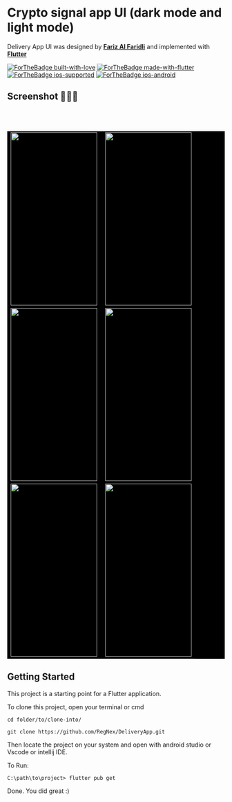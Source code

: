 # Crypto signal app UI (dark mode and light mode)

Delivery App UI was designed by [**Fariz Al Faridli**](https://www.uplabs.com/alfarizie0087) and implemented with [**Flutter**](https://flutter.dev)

<p align="center">
    
[![ForTheBadge built-with-love](http://ForTheBadge.com/images/badges/built-with-love.svg)](https://github.com/MojtabaDelshad/)
[![ForTheBadge made-with-flutter](https://img.shields.io/badge/flutter-made%20with%20flutter-blue.svg)](https://flutter.dev)
[![ForTheBadge ios-supported](https://img.shields.io/badge/IOS-IOS%20Supported-lightgrey.svg)](https://flutter.dev)
[![ForTheBadge ios-android](https://img.shields.io/badge/android-android%20supported-green.svg)](https://flutter.dev)

</p>

## Screenshot 🤩🤩🤩

<table style="width:100%" bgcolor="black">
</br>
  <tr>
    <td><img align="left" src="https://github.com/MojtabaDelshad/flutter-crypto-signal-app-ui/blob/master/screenshot/home.png" width="200" height="400"/></td>
    <td><img src="https://github.com/MojtabaDelshad/flutter-crypto-signal-app-ui/blob/master/screenshot/login.png" width="200" height="400"/></td>
   
  </tr>
    <tr>
    <td><img align="left" src="https://github.com/MojtabaDelshad/flutter-crypto-signal-app-ui/blob/master/screenshot/premium.png" width="200" height="400"/></td>
    <td><img src="https://github.com/MojtabaDelshad/flutter-crypto-signal-app-ui/blob/master/screenshot/profile.png" width="200" height="400"/></td>
   
  </tr>
    <tr>
    <td><img align="left" src="https://github.com/MojtabaDelshad/flutter-crypto-signal-app-ui/blob/master/screenshot/register.png" width="200" height="400"/></td>
    <td><img src="https://github.com/MojtabaDelshad/flutter-crypto-signal-app-ui/blob/master/screenshot/reset-password.png" width="200" height="400"/></td>
   
  </tr>
  </br>  

</table>


## Getting Started

This project is a starting point for a Flutter application.

To clone this project,
open your terminal or cmd

```
cd folder/to/clone-into/
```

```
git clone https://github.com/RegNex/DeliveryApp.git
```

Then
locate the project on your system and open with android studio or Vscode or intellij IDE.

To Run:

```
C:\path\to\project> flutter pub get

```
Done. You did great :)
